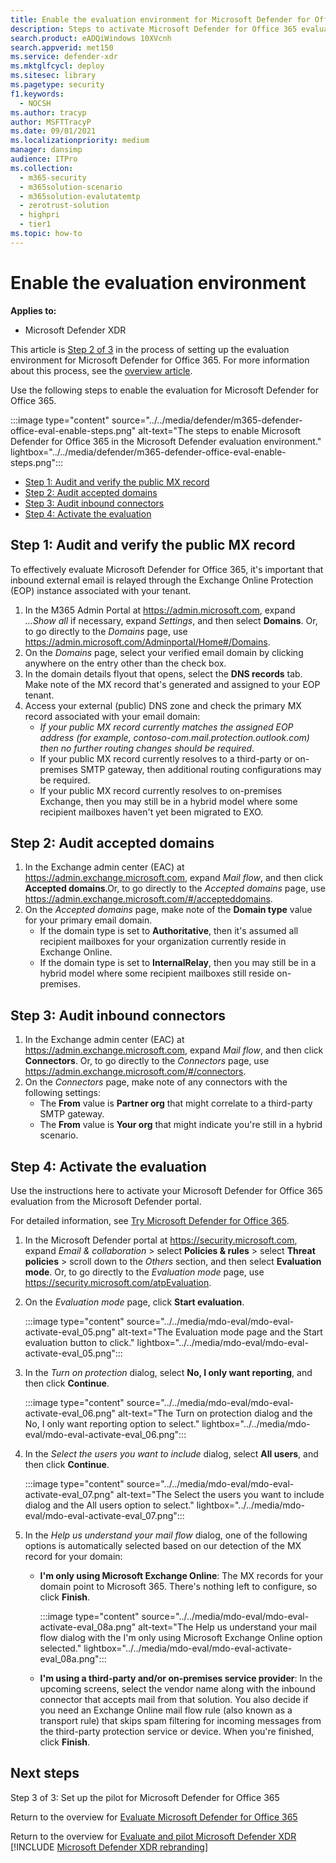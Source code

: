 ```yaml
---
title: Enable the evaluation environment for Microsoft Defender for Office 365 in your production environment
description: Steps to activate Microsoft Defender for Office 365 evaluation, with trial licenses, MX record handling, & auditing of accepted domains and inbound connections.
search.product: eADQiWindows 10XVcnh
search.appverid: met150
ms.service: defender-xdr
ms.mktglfcycl: deploy
ms.sitesec: library
ms.pagetype: security
f1.keywords: 
  - NOCSH
ms.author: tracyp
author: MSFTTracyP
ms.date: 09/01/2021
ms.localizationpriority: medium
manager: dansimp
audience: ITPro
ms.collection: 
  - m365-security
  - m365solution-scenario
  - m365solution-evalutatemtp
  - zerotrust-solution
  - highpri
  - tier1
ms.topic: how-to
---
```


# Enable the evaluation environment

**Applies to:**
- Microsoft Defender XDR

This article is [Step 2 of 3](eval-defender-office-365-overview.md) in the process of setting up the evaluation environment for Microsoft Defender for Office 365. For more information about this process, see the [overview article](eval-defender-office-365-overview.md).

Use the following steps to enable the evaluation for Microsoft Defender for Office 365.

:::image type="content" source="../../media/defender/m365-defender-office-eval-enable-steps.png" alt-text="The steps to enable Microsoft Defender for Office 365 in the Microsoft Defender evaluation environment." lightbox="../../media/defender/m365-defender-office-eval-enable-steps.png":::

- [Step 1: Audit and verify the public MX record](#step-1-audit-and-verify-the-public-mx-record)
- [Step 2: Audit accepted domains](#step-2-audit-accepted-domains)
- [Step 3: Audit inbound connectors](#step-3-audit-inbound-connectors)
- [Step 4: Activate the evaluation](#step-4-activate-the-evaluation)

## Step 1: Audit and verify the public MX record

To effectively evaluate Microsoft Defender for Office 365, it's important that inbound external email is relayed through the Exchange Online Protection (EOP) instance associated with your tenant.

1. In the M365 Admin Portal at <https://admin.microsoft.com>, expand *...Show all* if necessary, expand *Settings*, and then select **Domains**. Or, to go directly to the *Domains* page, use <https://admin.microsoft.com/Adminportal/Home#/Domains>.
2. On the *Domains* page, select your verified email domain by clicking anywhere on the entry other than the check box.
3. In the domain details flyout that opens, select the **DNS records** tab. Make note of the MX record that's generated and assigned to your EOP tenant.
4. Access your external (public) DNS zone and check the primary MX record associated with your email domain:
    - *If your public MX record currently matches the assigned EOP address (for example, contoso-com.mail.protection.outlook.com) then no further routing changes should be required*.
    - If your public MX record currently resolves to a third-party or on-premises SMTP gateway, then additional routing configurations may be required.
    - If your public MX record currently resolves to on-premises Exchange, then you may still be in a hybrid model where some recipient mailboxes haven't yet been migrated to EXO.

## Step 2: Audit accepted domains

1. In the Exchange admin center (EAC) at <https://admin.exchange.microsoft.com>, expand *Mail flow*, and then click **Accepted domains**.Or, to go directly to the *Accepted domains* page, use <https://admin.exchange.microsoft.com/#/accepteddomains>.
2. On the *Accepted domains* page, make note of the **Domain type** value for your primary email domain.
    - If the domain type is set to **Authoritative**, then it's assumed all recipient mailboxes for your organization currently reside in Exchange Online.
    - If the domain type is set to **InternalRelay**, then you may still be in a hybrid model where some recipient mailboxes still reside on-premises.

## Step 3: Audit inbound connectors

1. In the Exchange admin center (EAC) at <https://admin.exchange.microsoft.com>, expand *Mail flow*, and then click **Connectors**. Or, to go directly to the *Connectors* page, use <https://admin.exchange.microsoft.com/#/connectors>.
2. On the *Connectors* page, make note of any connectors with the following settings:
   - The **From** value is **Partner org** that might correlate to a third-party SMTP gateway.
   - The **From** value is **Your org** that might indicate you're still in a hybrid scenario.

## Step 4: Activate the evaluation

Use the instructions here to activate your Microsoft Defender for Office 365 evaluation from the Microsoft Defender portal.

For detailed information, see [Try Microsoft Defender for Office 365](../office-365-security/try-microsoft-defender-for-office-365.md).

1. In the Microsoft Defender portal at <https://security.microsoft.com>, expand *Email & collaboration* \> select **Policies & rules** \> select **Threat policies** \> scroll down to the *Others* section, and then select **Evaluation mode**. Or, to go directly to the *Evaluation mode* page, use <https://security.microsoft.com/atpEvaluation>.

2. On the *Evaluation mode* page, click **Start evaluation**.

   :::image type="content" source="../../media/mdo-eval/mdo-eval-activate-eval_05.png" alt-text="The Evaluation mode page and the Start evaluation button to click." lightbox="../../media/mdo-eval/mdo-eval-activate-eval_05.png":::

3. In the *Turn on protection* dialog, select **No, I only want reporting**, and then click **Continue**.

   :::image type="content" source="../../media/mdo-eval/mdo-eval-activate-eval_06.png" alt-text="The Turn on protection dialog and the No, I only want reporting option to select." lightbox="../../media/mdo-eval/mdo-eval-activate-eval_06.png":::

4. In the *Select the users you want to include* dialog, select **All users**, and then click **Continue**.

   :::image type="content" source="../../media/mdo-eval/mdo-eval-activate-eval_07.png" alt-text="The Select the users you want to include dialog and the All users option to select." lightbox="../../media/mdo-eval/mdo-eval-activate-eval_07.png":::

5. In the *Help us understand your mail flow* dialog, one of the following options is automatically selected based on our detection of the MX record for your domain:

   - **I'm only using Microsoft Exchange Online**: The MX records for your domain point to Microsoft 365. There's nothing left to configure, so click **Finish**.

     :::image type="content" source="../../media/mdo-eval/mdo-eval-activate-eval_08a.png" alt-text="The Help us understand your mail flow dialog with the I'm only using Microsoft Exchange Online option selected." lightbox="../../media/mdo-eval/mdo-eval-activate-eval_08a.png":::

   - **I'm using a third-party and/or on-premises service provider**: In the upcoming screens, select the vendor name along with the inbound connector that accepts mail from that solution. You also decide if you need an Exchange Online mail flow rule (also known as a transport rule) that skips spam filtering for incoming messages from the third-party protection service or device. When you're finished, click **Finish**.

## Next steps

Step 3 of 3: Set up the pilot for Microsoft Defender for Office 365

Return to the overview for [Evaluate Microsoft Defender for Office 365](eval-defender-office-365-overview.md)

Return to the overview for [Evaluate and pilot Microsoft Defender XDR](eval-overview.md)
[!INCLUDE [Microsoft Defender XDR rebranding](../../includes/defender-m3d-techcommunity.md)]
